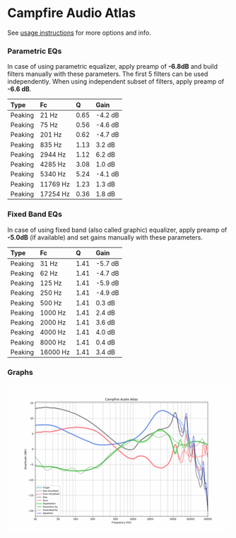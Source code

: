 # Campfire Audio Atlas
See [usage instructions](https://github.com/jaakkopasanen/AutoEq#usage) for more options and info.

### Parametric EQs
In case of using parametric equalizer, apply preamp of **-6.8dB** and build filters manually
with these parameters. The first 5 filters can be used independently.
When using independent subset of filters, apply preamp of **-6.6 dB**.

| Type    | Fc       |    Q | Gain    |
|:--------|:---------|:-----|:--------|
| Peaking | 21 Hz    | 0.65 | -4.2 dB |
| Peaking | 75 Hz    | 0.56 | -4.6 dB |
| Peaking | 201 Hz   | 0.62 | -4.7 dB |
| Peaking | 835 Hz   | 1.13 | 3.2 dB  |
| Peaking | 2944 Hz  | 1.12 | 6.2 dB  |
| Peaking | 4285 Hz  | 3.08 | 1.0 dB  |
| Peaking | 5340 Hz  | 5.24 | -4.1 dB |
| Peaking | 11769 Hz | 1.23 | 1.3 dB  |
| Peaking | 17254 Hz | 0.36 | 1.8 dB  |

### Fixed Band EQs
In case of using fixed band (also called graphic) equalizer, apply preamp of **-5.0dB**
(if available) and set gains manually with these parameters.

| Type    | Fc       |    Q | Gain    |
|:--------|:---------|:-----|:--------|
| Peaking | 31 Hz    | 1.41 | -5.7 dB |
| Peaking | 62 Hz    | 1.41 | -4.7 dB |
| Peaking | 125 Hz   | 1.41 | -5.9 dB |
| Peaking | 250 Hz   | 1.41 | -4.9 dB |
| Peaking | 500 Hz   | 1.41 | 0.3 dB  |
| Peaking | 1000 Hz  | 1.41 | 2.4 dB  |
| Peaking | 2000 Hz  | 1.41 | 3.6 dB  |
| Peaking | 4000 Hz  | 1.41 | 4.0 dB  |
| Peaking | 8000 Hz  | 1.41 | 0.4 dB  |
| Peaking | 16000 Hz | 1.41 | 3.4 dB  |

### Graphs
![](./Campfire%20Audio%20Atlas.png)